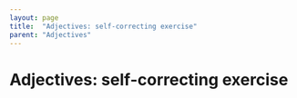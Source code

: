 ```yaml
---
layout: page
title:  "Adjectives: self-correcting exercise"
parent: "Adjectives"
---
```



# Adjectives: self-correcting exercise
